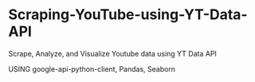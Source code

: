 # Scraping-YouTube-using-YT-Data-API

Scrape, Analyze, and Visualize Youtube data using YT Data API

USING google-api-python-client, Pandas, Seaborn 
